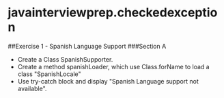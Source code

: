 # javainterviewprep.checkedexception
##Exercise 1 - Spanish Language Support
###Section A
* Create a Class SpanishSupporter.
* Create a method spanishLoader, which use Class.forName to load a class "SpanishLocale"
* Use try-catch block and display "Spanish Language support not available".
